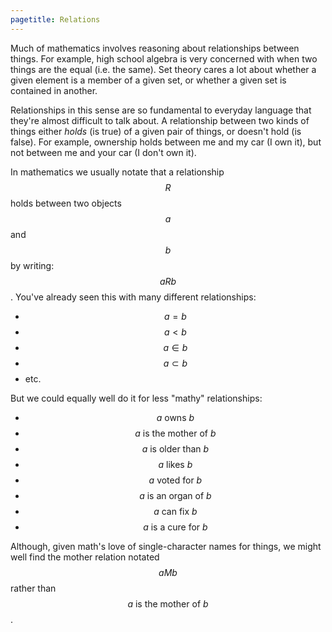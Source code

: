 ```yaml
---
pagetitle: Relations
---
```

Much of mathematics involves reasoning about relationships between things.  For example, high school algebra is very concerned with when two things are the equal (i.e. the same).  Set theory cares a lot about whether a given element is a member of a given set, or whether a given set is contained in another.

Relationships in this sense are so fundamental to everyday language that they're almost difficult to talk about.  A relationship between two kinds of things  either *holds* (is true) of a given pair of things, or doesn't hold (is false).  For example, ownership holds between me and my car (I own it), but not between me and your car (I don't own it).

In mathematics we usually notate that a relationship $$R$$ holds between two objects $$a$$ and $$b$$ by writing: $$aRb$$.  You've already seen this with many different relationships:

* $$a=b$$
* $$a<b$$
* $$a\in b$$
* $$a \subset b$$
* etc. 

But we could equally well do it for less "mathy" relationships:

* $$a \text{ owns } b$$
* $$a \text{ is the mother of }b$$
* $$a \text{ is older than }b$$
* $$a \text{ likes }b$$
* $$a \text{ voted for }b$$
* $$a \text{ is an organ of }b$$
* $$a \text{ can fix }b$$
* $$a \text{ is a cure for }b$$

Although, given math's love of single-character names for things, we might well find the mother relation notated $$aMb$$ rather than $$a\text{ is the mother of }b$$.

